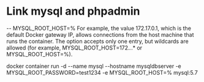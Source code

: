 # Link mysql and phpadmin 
-- MYSQL_ROOT_HOST=%
For example, the value 172.17.0.1, which is the default Docker gateway IP, allows connections from the host machine that runs the container. The option accepts only one entry, but wildcards are allowed (for example, MYSQL_ROOT_HOST=172.*.*.* or MYSQL_ROOT_HOST=%).

docker container run -d --name mysql --hostname mysqldbserver -e MYSQL_ROOT_PASSWORD=test1234 -e MYSQL_ROOT_HOST=% mysql:5.7